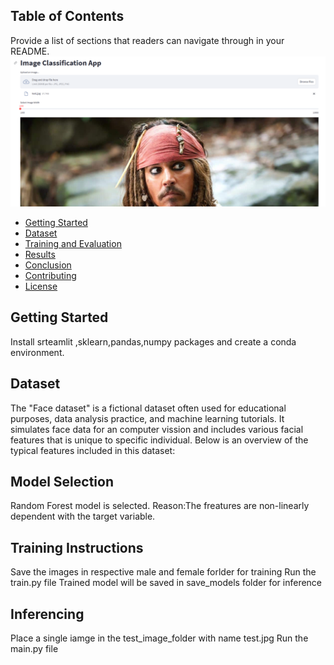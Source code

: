 ## Table of Contents
Provide a list of sections that readers can navigate through in your README.
![](https://github.com/V3nkatesh94/Gender-Image-Classification/blob/main/image.png)

- [Getting Started](#getting-started)
- [Dataset](#dataset)
- [Training and Evaluation](#training-and-evaluation)
- [Results](#results)
- [Conclusion](#conclusion)
- [Contributing](#contributing)
- [License](#license)

## Getting Started
Install srteamlit ,sklearn,pandas,numpy packages and create a conda environment.

## Dataset
The "Face dataset" is a fictional dataset often used for educational purposes, data analysis practice, and machine learning tutorials. It simulates face data for an computer vission and includes various facial features that is unique to specific individual. Below is an overview of the typical features included in this dataset:

## Model Selection
Random Forest model is selected.
Reason:The freatures are non-linearly dependent with the target variable.

## Training Instructions
Save the images in respective male and female forlder for training
Run the train.py file
Trained model will be saved in save_models folder for inference

## Inferencing
Place a single iamge in the test_image_folder with name test.jpg
Run the main.py file
